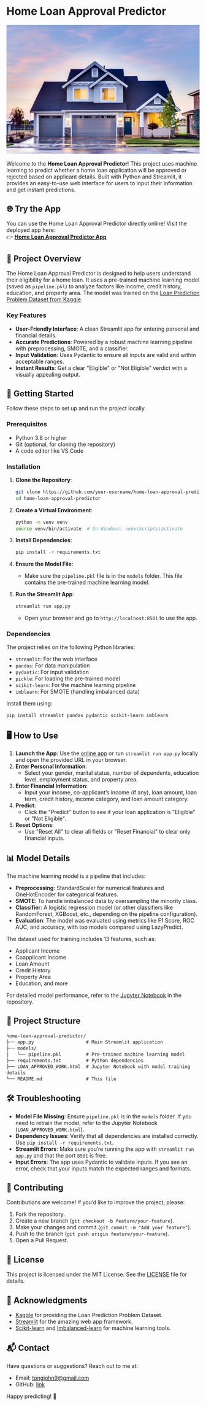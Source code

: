 # Home Loan Approval Predictor

![](Images/HomeLoan.jpg)

Welcome to the **Home Loan Approval Predictor**! This project uses machine learning to predict whether a home loan application will be approved or rejected based on applicant details. Built with Python and Streamlit, it provides an easy-to-use web interface for users to input their information and get instant predictions.

## 🌐 Try the App

You can use the Home Loan Approval Predictor directly online! Visit the deployed app here:  
👉 [**Home Loan Approval Predictor App**](https://loan-approval-prediction-klgdpjsksaktokquvhttpn.streamlit.app/)

## 📖 Project Overview

The Home Loan Approval Predictor is designed to help users understand their eligibility for a home loan. It uses a pre-trained machine learning model (saved as `pipeline.pkl`) to analyze factors like income, credit history, education, and property area. The model was trained on the [Loan Prediction Problem Dataset from Kaggle](https://www.kaggle.com/datasets/altruist/delhi-house-price-prediction).

### Key Features
- **User-Friendly Interface**: A clean Streamlit app for entering personal and financial details.
- **Accurate Predictions**: Powered by a robust machine learning pipeline with preprocessing, SMOTE, and a classifier.
- **Input Validation**: Uses Pydantic to ensure all inputs are valid and within acceptable ranges.
- **Instant Results**: Get a clear "Eligible" or "Not Eligible" verdict with a visually appealing output.

## 🚀 Getting Started

Follow these steps to set up and run the project locally.

### Prerequisites
- Python 3.8 or higher
- Git (optional, for cloning the repository)
- A code editor like VS Code

### Installation
1. **Clone the Repository**:
   ```bash
   git clone https://github.com/your-username/home-loan-approval-predictor.git
   cd home-loan-approval-predictor
   ```

2. **Create a Virtual Environment**:
   ```bash
   python -m venv venv
   source venv/bin/activate  # On Windows: venv\Scripts\activate
   ```

3. **Install Dependencies**:
   ```bash
   pip install -r requirements.txt
   ```

4. **Ensure the Model File**:
   - Make sure the `pipeline.pkl` file is in the `models` folder. This file contains the pre-trained machine learning model.

5. **Run the Streamlit App**:
   ```bash
   streamlit run app.py
   ```
   - Open your browser and go to `http://localhost:8501` to use the app.

### Dependencies
The project relies on the following Python libraries:
- `streamlit`: For the web interface
- `pandas`: For data manipulation
- `pydantic`: For input validation
- `pickle`: For loading the pre-trained model
- `scikit-learn`: For the machine learning pipeline
- `imblearn`: For SMOTE (handling imbalanced data)

Install them using:
```bash
pip install streamlit pandas pydantic scikit-learn imblearn
```

## 🖥️ How to Use

1. **Launch the App**: Use the [online app](https://loan-approval-prediction-klgdpjsksaktokquvhttpn.streamlit.app/) or run `streamlit run app.py` locally and open the provided URL in your browser.
2. **Enter Personal Information**:
   - Select your gender, marital status, number of dependents, education level, employment status, and property area.
3. **Enter Financial Information**:
   - Input your income, co-applicant’s income (if any), loan amount, loan term, credit history, income category, and loan amount category.
4. **Predict**:
   - Click the "Predict" button to see if your loan application is "Eligible" or "Not Eligible".
5. **Reset Options**:
   - Use "Reset All" to clear all fields or "Reset Financial" to clear only financial inputs.

## 📊 Model Details

The machine learning model is a pipeline that includes:
- **Preprocessing**: StandardScaler for numerical features and OneHotEncoder for categorical features.
- **SMOTE**: To handle imbalanced data by oversampling the minority class.
- **Classifier**: A logistic regression model (or other classifiers like RandomForest, XGBoost, etc., depending on the pipeline configuration).
- **Evaluation**: The model was evaluated using metrics like F1 Score, ROC AUC, and accuracy, with top models compared using LazyPredict.

The dataset used for training includes 13 features, such as:
- Applicant Income
- Coapplicant Income
- Loan Amount
- Credit History
- Property Area
- Education, and more

For detailed model performance, refer to the [Jupyter Notebook](LOAN_APPROVED_WORK.ipynb) in the repository.

## 📂 Project Structure
```
home-loan-approval-predictor/
├── app.py                   # Main Streamlit application
├── models/
│   └── pipeline.pkl         # Pre-trained machine learning model
├── requirements.txt         # Python dependencies
├── LOAN_APPROVED_WORK.html  # Jupyter Notebook with model training details
└── README.md                # This file
```

## 🛠️ Troubleshooting

- **Model File Missing**: Ensure `pipeline.pkl` is in the `models` folder. If you need to retrain the model, refer to the Jupyter Notebook (`LOAN_APPROVED_WORK.html`).
- **Dependency Issues**: Verify that all dependencies are installed correctly. Use `pip install -r requirements.txt`.
- **Streamlit Errors**: Make sure you’re running the app with `streamlit run app.py` and that the port `8501` is free.
- **Input Errors**: The app uses Pydantic to validate inputs. If you see an error, check that your inputs match the expected ranges and formats.

## 🤝 Contributing

Contributions are welcome! If you’d like to improve the project, please:
1. Fork the repository.
2. Create a new branch (`git checkout -b feature/your-feature`).
3. Make your changes and commit (`git commit -m "Add your feature"`).
4. Push to the branch (`git push origin feature/your-feature`).
5. Open a Pull Request.

## 📜 License

This project is licensed under the MIT License. See the [LICENSE](LICENSE) file for details.

## 🙌 Acknowledgments

- [Kaggle](https://www.kaggle.com) for providing the Loan Prediction Problem Dataset.
- [Streamlit](https://streamlit.io) for the amazing web app framework.
- [Scikit-learn](https://scikit-learn.org) and [Imbalanced-learn](https://imbalanced-learn.org) for machine learning tools.

## 📬 Contact

Have questions or suggestions? Reach out to me at:
- Email: tongjohn9@gmail.com
- GitHub: [link](https://github.com/JohnTong12)

Happy predicting! 🎉

